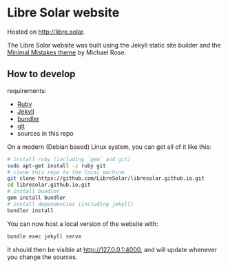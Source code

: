 # Libre Solar website

Hosted on <http://libre.solar>.

The Libre Solar website was built using the Jekyll static site builder
and the [Minimal Mistakes theme](https://mmistakes.github.io/minimal-mistakes/)
by Michael Rose.

## How to develop

requirements:

* [Ruby](https://www.ruby-lang.org/)
* [Jekyll](https://jekyllrb.com/)
* [bundler](https://bundler.io/)
* [git](https://git-scm.com/)
* sources in this repo

On a modern (Debian based) Linux system,
you can get all of it like this:

```bash
# install ruby (including `gem` and git)
sudo apt-get install -z ruby git
# clone this repo to the local machine
git clone https://github.com/LibreSolar/libresolar.github.io.git
cd libresolar.github.io.git
# install bundler
gem install bundler
# install dependencies (including jekyll)
bundler install
```

You can now host a local version of the website with:

```bash
bundle exec jekyll serve
```

It should then be visible at <http://127.0.0.1:4000>,
and will update whenever you change the sources.

